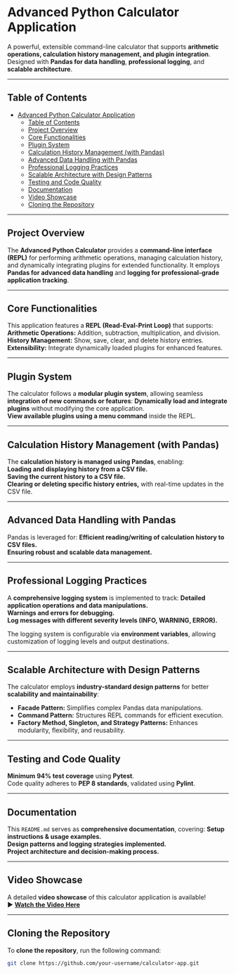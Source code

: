 # Advanced Python Calculator Application

A powerful, extensible command-line calculator that supports **arithmetic operations, calculation history management, and plugin integration**. Designed with **Pandas for data handling**, **professional logging**, and **scalable architecture**.

---

## Table of Contents
- [Advanced Python Calculator Application](#advanced-python-calculator-application)
  - [Table of Contents](#table-of-contents)
  - [Project Overview](#project-overview)
  - [Core Functionalities](#core-functionalities)
  - [Plugin System](#plugin-system)
  - [Calculation History Management (with Pandas)](#calculation-history-management-with-pandas)
  - [Advanced Data Handling with Pandas](#advanced-data-handling-with-pandas)
  - [Professional Logging Practices](#professional-logging-practices)
  - [Scalable Architecture with Design Patterns](#scalable-architecture-with-design-patterns)
  - [Testing and Code Quality](#testing-and-code-quality)
  - [Documentation](#documentation)
  - [Video Showcase](#video-showcase)
  - [Cloning the Repository](#cloning-the-repository)

---

## Project Overview
The **Advanced Python Calculator** provides a **command-line interface (REPL)** for performing arithmetic operations, managing calculation history, and dynamically integrating plugins for extended functionality. It employs **Pandas for advanced data handling** and **logging for professional-grade application tracking**.

---

## Core Functionalities
This application features a **REPL (Read-Eval-Print Loop)** that supports:
**Arithmetic Operations:** Addition, subtraction, multiplication, and division.  
**History Management:** Show, save, clear, and delete history entries.  
**Extensibility:** Integrate dynamically loaded plugins for enhanced features.  

---

## Plugin System
The calculator follows a **modular plugin system**, allowing seamless **integration of new commands or features**:
**Dynamically load and integrate plugins** without modifying the core application.  
**View available plugins using a menu command** inside the REPL.  

---

## Calculation History Management (with Pandas)
The **calculation history is managed using Pandas**, enabling:  
**Loading and displaying history from a CSV file.**  
**Saving the current history to a CSV file.**  
**Clearing or deleting specific history entries,** with real-time updates in the CSV file.  

---

## Advanced Data Handling with Pandas
Pandas is leveraged for:
**Efficient reading/writing of calculation history to CSV files.**  
**Ensuring robust and scalable data management.**  

---

## Professional Logging Practices
A **comprehensive logging system** is implemented to track:
**Detailed application operations and data manipulations.**  
**Warnings and errors for debugging.**  
**Log messages with different severity levels (INFO, WARNING, ERROR).**  

The logging system is configurable via **environment variables**, allowing customization of logging levels and output destinations.

---

## Scalable Architecture with Design Patterns
The calculator employs **industry-standard design patterns** for better **scalability and maintainability**:
- **Facade Pattern:** Simplifies complex Pandas data manipulations.
- **Command Pattern:** Structures REPL commands for efficient execution.
- **Factory Method, Singleton, and Strategy Patterns:** Enhances modularity, flexibility, and reusability.

---

## Testing and Code Quality
**Minimum 94% test coverage** using **Pytest**.  
Code quality adheres to **PEP 8 standards**, validated using **Pylint**.  

---

## Documentation
This `README.md` serves as **comprehensive documentation**, covering:
**Setup instructions & usage examples.**  
**Design patterns and logging strategies implemented.**  
**Project architecture and decision-making process.**  

---

## Video Showcase
A detailed **video showcase** of this calculator application is available!  
▶ **[Watch the Video Here](https://drive.google.com/file/d/1Re25yYDAtNtbR0r9xKdSibLtPCIlP-U1/view?usp=drive_link)**

---

## Cloning the Repository
To **clone the repository**, run the following command:
```bash
git clone https://github.com/your-username/calculator-app.git
